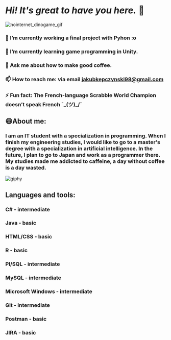 

<!--
**kjakubk/kjakubk** is a ✨ _special_ ✨ repository because its `README.md` (this file) appears on your GitHub profile.

 ##Here are some info about me:

## 🔭 I’m currently working a final project with Pyhon :o 
## 🌱 I’m currently learning game programming in Unity.
# 👯 I’m looking to collaborate on ...
# 🤔 I’m looking for help with ...
# 💬 Ask me about ...
# 📫 How to reach me: ...
# 😄 Pronouns: ...
# ⚡ Fun fact: ...
-->



# *Hi! It's great to have you here.* 👋
![nointernet_dinogame_gif](https://user-images.githubusercontent.com/61251819/108845972-5a1d6f00-75de-11eb-952d-3ed5cc3ccd1b.gif)
### 🔭 I’m currently working a final project with Pyhon :o 
### 🌱 I’m currently learning game programming in Unity.
### 💬 Ask me about how to make good coffee.
### 📫 How to reach me: via email jakubkepczynski98@gmail.com
### ⚡ Fun fact: The French-language Scrabble World Champion doesn’t speak French   ¯\_(ツ)_/¯

## 😄About me:

### I am an IT student with a specialization in programming. When I finish my engineering studies, I would like to go to a master's degree with a specialization in artificial intelligence. In the future, I plan to go to Japan and work as a programmer there. My studies made me addicted to caffeine, a day without coffee is a day wasted. ###
![giphy](https://user-images.githubusercontent.com/61251819/108847403-f136f680-75df-11eb-918e-e4100eadfeb8.gif)

## Languages and tools: 

### C# - intermediate  
### Java - basic
### HTML/CSS - basic
### R - basic
### Pl/SQL - intermediate
### MySQL - intermediate
### Microsoft Windows - intermediate
### Git - intermediate
### Postman - basic
### JIRA - basic

